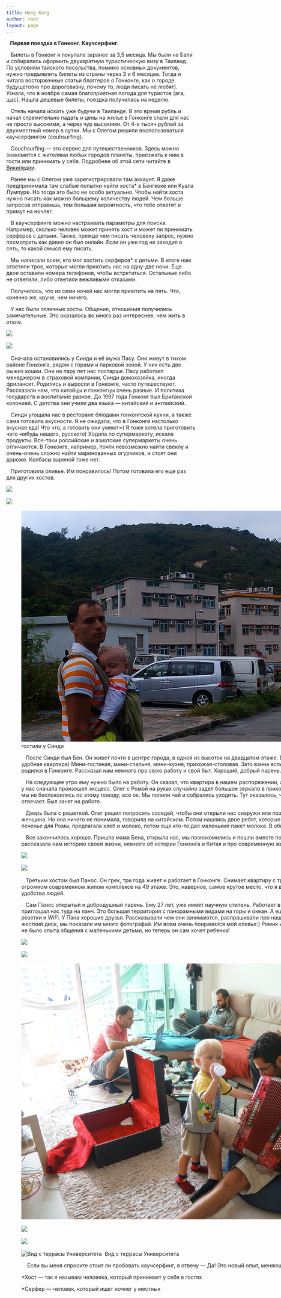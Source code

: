 ```yaml
---
title: Hong Kong
author: root
layout: page
---
```

**&nbsp; &nbsp;Первая поездка в Гонконг. Каучсерфинг.**

&nbsp; &nbsp;Билеты в Гонконг я покупала заранее за 3,5 месяца. Мы были на Бали и собирались оформить двухкратную туристическую визу в Таиланд. По условиям тайского посольства, помимо основных документов, нужно предъявлять билеты из страны через 3 и 6 месяцев. Тогда я читала восторженные статьи блоггеров о Гонконге, как о городе будущего(но про дороговизну, почему то, люди писать не любят). Узнала, что в ноябре самая благоприятная погода для туристов (ага, щас). Нашла дешевые билеты, поездка получилась на неделю.&nbsp;

&nbsp; &nbsp;Отель начала искать уже будучи в Таиланде. В это время рубль и начал стремительно падать и цены на жилье в Гонконге стали для нас не просто высокими, а через чур высокими. От 4-х тысяч рублей за двухместный номер в сутки. Мы с Олегом решили воспользоваться каучсерфингом (couhsurfing).&nbsp;

&nbsp; &nbsp;Couchsurfing &#8212; это сервис для путешественников. Здесь можно знакомится с жителями любых городов планеты, приезжать к ним в гости или принимать у себя. Подробнее об этой сети читайте в <a target="_blank" href="https://ru.wikipedia.org/wiki/CouchSurfing">Википедии</a>.

&nbsp; &nbsp;Ранее мы с Олегом уже зарегистрировали там аккаунт. Я даже предпринимала там слабые попытки найти хоста* в Бангкоке или Куала Лумпуре. Но тогда это было не особо актуально. Чтобы найти хоста нужно писать как можно большему количеству людей. Чем больше запросов отправишь, тем большая вероятность, что тебе ответят и примут на ночлег.

&nbsp; &nbsp;В каучсерфинге можно настраивать параметры для поиска. Например, сколько человек может принять хост и может ли принимать серферов с детьми. Также, прежде чем писать человеку запрос, нужно посмотреть как давно он был онлайн. Если он уже год не заходил в сеть, то какой смысл ему писать.

&nbsp; &nbsp;Мы написали всем, кто мог хостить серферов* с детьми. В итоге нам ответили трое, которые могли приютить нас на одну-две ночи. Еще двое оставили номера телефонов, чтобы встретиться. Остальные либо не ответили, либо ответили вежливыми отказами.

&nbsp; &nbsp;Получилось, что из семи ночей нас могли приютить на пять. Что, конечно же, круче, чем ничего.

&nbsp; &nbsp;У нас были отличные хосты. Общение, отношения получились замечательные. Это оказалось во много раз интереснее, чем жить в отеле.

![][1]

![][2]

&nbsp; &nbsp;Сначала остановились у Синди и её мужа Пасу. Они живут в тихом районе Гонконга, рядом с горами и парковой зоной. У них есть две рыжих кошки. Они на пару лет нас постарше. Пасу работает менеджером в страховой компании, Синди домохозяйка, иногда фрилансит. Родились и выросли в Гонконге, часто путешествуют. Рассказали нам, что китайцы и гонконгцы очень разные. И политика государств и воспитание разное. До 1997 года Гонконг был Британской колонией. С детства они учили два языка &#8212; китайский и английский.&nbsp;

&nbsp; &nbsp;Синди угощала нас в ресторане блюдами гонконгской кухни, а также сама готовила вкусности. Я не ожидала, что в Гонконге настолько вкусная еда! Что что, а готовить они умеют=) Я тоже хотела приготовить чего-нибудь нашего, русского) Ходила по супермаркету, искала продукты. Все-таки российские и азиатские супермаркеты очень отличаются. В Гонконге, например, почти невозможно найти свеклу и очень-очень сложно найти маринованных огурчиков, и стоят они дороже. Колбасы вареной тоже нет.

&nbsp; &nbsp;Приготовила оливье. Им понравилось! Потом готовила его еще раз для других хостов.

![][3]

![][4]<figure style="width: 1280px;" class="wp-caption alignnone">

![В доме с оранжевой черепицей мы гостили у Синди][5]В доме с оранжевой черепицей мы гостили у Синди 

&nbsp; &nbsp;После Синди был Бен. Он живет почти в центре города, в одной из высоток на двадцатом этаже. Ему 30 лет, он фрилансер. Живет один, по соседству с мамой. У него маленькая и удобная квартира) Мини-гостиная, мини-спальня, мини-кухня, прихожая-столовая. Зато ванна есть! Мы с ним ужинали в местном кафе в торговом центре рядом с домом. Он тоже родился в Гонконге. Рассказал нам немного про свою работу и свой быт. Хороший, добрый парень.

&nbsp; &nbsp;На следующее утро ему нужно было на работу. Он сказал, что квартира в нашем распоряжении, а когда соберемся уходить, просто нужно будет захлопнуть дверь. После его ухода у нас сначала произошел эксцесс. Олег с Ромой на руках случайно задел большое зеркало в прихожей, оно упало и треснуло. Я очень испугалась. Написали Бену, он ответил, чтобы мы не беспокоились по этому поводу, все ок. Мы попили чай и собрались уходить. Тут оказалось, что вторая дверь закрыта снаружи. Бен случайно её закрыл. Стали писать ему, он не отвечает. Был занят на работе.&nbsp;

&nbsp; &nbsp;Дверь была с решеткой. Олег решил попросить соседей, чтобы они открыли нас снаружи или позвали маму Бена. Как раз дверь напротив была открыта, и там была пожилая женщина. Но она ничего не понимала, говорила на китайском. Потом нашлись двое ребят, которые поняли нас, сходили к маме Бена, но её не было дома. Соседка давала нам печенье для Ромы, предлагала хлеб и молоко, потом еще кто-то дал маленький пакет молока. В общем было мило и приятно. Гонконгцы тоже добрые люди.&nbsp;

&nbsp; &nbsp;Все закончилось хорошо. Пришла мама Бена, открыла нас, мы познакомились и пошли вместе пообедать. Хелен оказалась веселым человеком и интересным собеседником. Она рассказала нам историю своей жизни, немного об истории Гонконга и Китая и про современную жизнь здесь. Мы общались часа три, теперь дружим в фесбуке)&nbsp;

![][6]

![][7]

&nbsp; &nbsp;Третьим хостом был Панос. Он грек, три года живет и работает в Гонконге. Снимает квартиру с тремя друзьями из Греции. Квартира находится на новой территории Гонконга, в огромном современном жилом комплексе на 49 этаже. Это, наверное, самое крутое место, что я видела за последнее время. Такой технологичный мини-город, все сделано для удобства людей.&nbsp;

&nbsp; &nbsp;Сам Панос открытый и добродушный парень. Ему 27 лет, уже имеет научную степень. Работает в Университете&nbsp;и очень любит свою работу. Мы были в этом Университете, он приглашал нас туда на ланч. Это большая территория с панорамными видами на горы и океан. А еще там есть фудкорт со вкусной и недорогой едой, большая терраса, на которой есть розетки и WiFi. У Пана хорошие друзья. Рассказывали чем они занимаются, распрашивали про наши путешествия, просили показать фото из России. У нас как раз был с собой жесткий диск, мы показали им много фотографий. Им всем очень понравился мой оливье:) Ромик их очаровал, особенно Пана, они много играли вместе. Он сказал, что у них раньше не было опыта общения с маленькими детьми, но теперь он сам хочет ребенка!

![][8]

![][9]

![Дома у Паноса][10]Дома у Паноса 

![][11]

![][12]

![Вид с террасы Университета  ][13]Вид с террасы Университета 

&nbsp; &nbsp;&nbsp;Если вы меня спросите стоит ли пробовать каучсерфинг, я отвечу &#8212; Да! Это новый опыт, меняющий старые взгляды на мир и путешествия.


*Хост &#8212; так я называю человека, который принимает у себя в гостях&nbsp;

*Серфер &#8212; человек, который ищет ночлег у местных

 [1]: /images/2014-04-04-hongkong/1.jpg
 [2]: /images/2014-04-04-hongkong/2.jpg
 [3]: /images/2014-04-04-hongkong/3.jpg
 [4]: /images/2014-04-04-hongkong/4.jpg
 [5]: /images/2014-04-04-hongkong/5.jpg
 [6]: /images/2014-04-04-hongkong/6.jpg
 [7]: /images/2014-04-04-hongkong/7.jpg
 [8]: /images/2014-04-04-hongkong/8.jpg
 [9]: /images/2014-04-04-hongkong/9.jpg
 [10]: /images/2014-04-04-hongkong/10.jpg
 [11]: /images/2014-04-04-hongkong/11.jpg
 [12]: /images/2014-04-04-hongkong/12.jpg
 [13]: /images/2014-04-04-hongkong/13.jpgd/1420900291504/couchserfing+%D0%B2+%D0%93%D0%BE%D0%BD%D0%BA%D0%BE%D0%BD%D0%B3%D0%B5?format=original
 [13]: /images/2014-04-04-hongkong/13.jpg